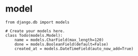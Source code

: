 # model 
    from django.db import models

    # Create your models here.
    class Todo(models.Model):
        name = models.CharField(max_length=120)
        done = models.BooleanField(default=False)
        created_at = models.DateTimeField(auto_now_add=True)